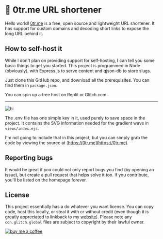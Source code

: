# 🦦 0tr.me URL shortener

Hello world! [0tr.me](https://0tr.me) is a free, open source and lightweight URL shortener. It has support for custom domains and decoding short links to expose the long URL behind it. 

## How to self-host it
While I don't plan on providing support for self-hosting, I can tell you some basic things to get you started. This project is programmed in Node (obviously), with Express.js to serve content and qjson-db to store slugs. 

Just clone this GitHub repo, and download all the prerequisites. You can find them in `package.json`.  

You can spin up a free host on Replit or Glitch.com.

---
![hi](https://img.shields.io/badge/.ENV-ECD53F.svg?style=for-the-badge&logo=dotenv&logoColor=black)

The .env file has one simple key in it, used purely to save space in the project. It contains the SVG information needed for the gradient wave in `views/index.ejs`. 

I'm not going to include that in this project, but you can simply grab the code by viewing the source at [https://0tr.me](https://0tr.me). 

## Reporting bugs
It would be great if you could not only report bugs you find (by opening an issue), but create a pull request that helps solve it too. If you contribute, you'll be listed on the homepage forever. 

## License
This project essentially has a do whatever you want license. You can copy code, host this locally, or steal it with or without credit (even though it is greatly appreciated to linkback to my [website](https://willm.xyz)). Please note any `cdn.glitch.global` files are subject to copyright by their lawful owner. 

[![buy me a coffee](https://img.shields.io/badge/Buy%20Me%20A%20Coffee-FFDD00.svg?style=for-the-badge&logo=Buy-Me-A-Coffee&logoColor=black  'buy me a coffee')](https://bmc.xyz/willymuffin)